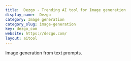 ```yaml
---
title:  Dezgo - Trending AI tool for Image generation
display_name:  Dezgo
category: Image generation
category_slug: image-generation
key: dezgo_com
website: https://dezgo.com/
layout: aitool
---
```


Image generation from text prompts.
